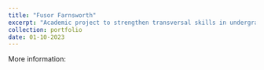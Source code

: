 ```yaml
---
title: "Fusor Farnsworth"
excerpt: "Academic project to strengthen transversal skills in undergraduate students of different areas such as physics, engineering, bussines, and more. 1<br/><img src='/images/Fusor.jpg'>"
collection: portfolio
date: 01-10-2023
---
```


More information:

